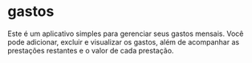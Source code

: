 # gastos
Este é um aplicativo simples para gerenciar seus gastos mensais. Você pode adicionar, excluir e visualizar os gastos, além de acompanhar as prestações restantes e o valor de cada prestação.
